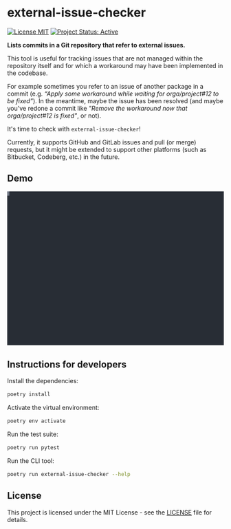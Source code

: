 # external-issue-checker

[![License MIT](https://img.shields.io/badge/Licence-MIT-green)](./LICENSE)
[![Project Status: Active](https://www.repostatus.org/badges/latest/active.svg)](https://www.repostatus.org/#active)

**Lists commits in a Git repository that refer to external issues.**

This tool is useful for tracking issues that are not managed within the repository itself
and for which a workaround may have been implemented in the codebase.

For example sometimes you refer to an issue of another package in a commit
(e.g. *“Apply some workaround while waiting for orga/project#12 to be fixed”*).
In the meantime, maybe the issue has been resolved (and maybe you've redone a commit
like *"Remove the workaround now that orga/project#12 is fixed"*, or not).

It's time to check with `external-issue-checker`!

Currently, it supports GitHub and GitLab issues and pull (or merge) requests, but it might be
extended to support other platforms (such as Bitbucket, Codeberg, etc.) in the future.

## Demo

![Demo showing terminal being recorded](./misc/demo.svg)

## Instructions for developers

Install the dependencies:

```bash
poetry install
```

Activate the virtual environment:

```bash
poetry env activate
```

Run the test suite:

```bash
poetry run pytest
```

Run the CLI tool:

```bash
poetry run external-issue-checker --help
```

## License

This project is licensed under the MIT License - see the [LICENSE](./LICENSE) file for details.
